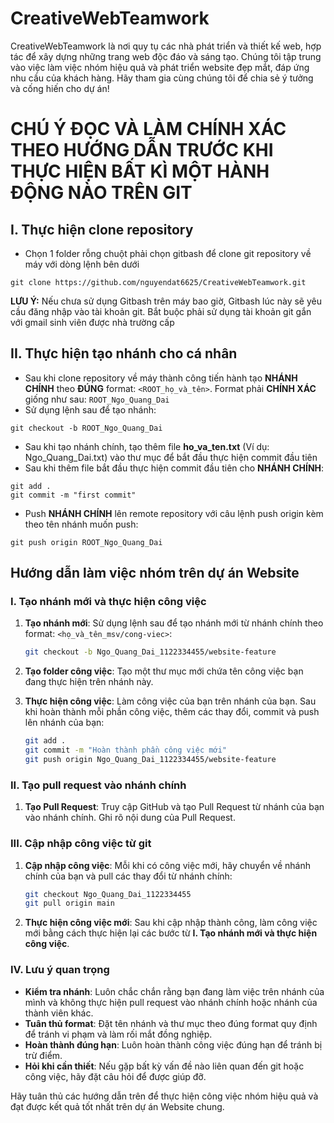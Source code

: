 # CreativeWebTeamwork
CreativeWebTeamwork là nơi quy tụ các nhà phát triển và thiết kế web, hợp tác để xây dựng những trang web độc đáo và sáng tạo. Chúng tôi tập trung vào việc làm việc nhóm hiệu quả và phát triển website đẹp mắt, đáp ứng nhu cầu của khách hàng. Hãy tham gia cùng chúng tôi để chia sẻ ý tưởng và cống hiến cho dự án!
# **CHÚ Ý ĐỌC VÀ LÀM CHÍNH XÁC THEO HƯỚNG DẪN TRƯỚC KHI THỰC HIỆN BẤT KÌ MỘT HÀNH ĐỘNG NÀO TRÊN GIT**

## I. Thực hiện clone repository

- Chọn 1 folder rỗng chuột phải chọn gitbash để clone git repository về máy với dòng lệnh bên dưới

```
git clone https://github.com/nguyendat6625/CreativeWebTeamwork.git
```

**LƯU Ý:** Nếu chưa sử dụng Gitbash trên máy bao giờ, Gitbash lúc này sẽ yêu cầu đăng nhập vào tài khoản git. Bắt buộc phải sử dụng tài khoản git gắn với gmail sinh viên được nhà trường cấp

## II. Thực hiện tạo nhánh cho cá nhân

- Sau khi clone repository về máy thành công tiến hành tạo **NHÁNH CHÍNH** theo **ĐÚNG** format: `<ROOT_họ_và_tên>`. Format phải **CHÍNH XÁC** giống như sau: `ROOT_Ngo_Quang_Dai`
- Sử dụng lệnh sau để tạo nhánh:

```
git checkout -b ROOT_Ngo_Quang_Dai
```
- Sau khi tạo nhánh chính, tạo thêm file **ho_va_ten.txt** (Ví dụ: Ngo_Quang_Dai.txt) vào thư mục để bắt đầu thực hiện commit đầu tiên
- Sau khi thêm file bắt đầu thực hiện commit đầu tiên cho **NHÁNH CHÍNH**:

```
git add .
git commit -m "first commit"

```

- Push **NHÁNH CHÍNH** lên remote repository với câu lệnh push origin kèm theo tên nhánh muốn push:

```
git push origin ROOT_Ngo_Quang_Dai
```
## Hướng dẫn làm việc nhóm trên dự án Website

### I. Tạo nhánh mới và thực hiện công việc

1. **Tạo nhánh mới**: Sử dụng lệnh sau để tạo nhánh mới từ nhánh chính theo format: `<họ_và_tên_msv/cong-viec>`:

    ```bash
    git checkout -b Ngo_Quang_Dai_1122334455/website-feature
    ```

2. **Tạo folder công việc**: Tạo một thư mục mới chứa tên công việc bạn đang thực hiện trên nhánh này.

3. **Thực hiện công việc**: Làm công việc của bạn trên nhánh của bạn. Sau khi hoàn thành mỗi phần công việc, thêm các thay đổi, commit và push lên nhánh của bạn:

    ```bash
    git add .
    git commit -m "Hoàn thành phần công việc mới"
    git push origin Ngo_Quang_Dai_1122334455/website-feature
    ```

### II. Tạo pull request vào nhánh chính

1. **Tạo Pull Request**: Truy cập GitHub và tạo Pull Request từ nhánh của bạn vào nhánh chính. Ghi rõ nội dung của Pull Request.

### III. Cập nhập công việc từ git

1. **Cập nhập công việc**: Mỗi khi có công việc mới, hãy chuyển về nhánh chính của bạn và pull các thay đổi từ nhánh chính:

    ```bash
    git checkout Ngo_Quang_Dai_1122334455
    git pull origin main
    ```

2. **Thực hiện công việc mới**: Sau khi cập nhập thành công, làm công việc mới bằng cách thực hiện lại các bước từ **I. Tạo nhánh mới và thực hiện công việc**.

### IV. Lưu ý quan trọng

- **Kiểm tra nhánh**: Luôn chắc chắn rằng bạn đang làm việc trên nhánh của mình và không thực hiện pull request vào nhánh chính hoặc nhánh của thành viên khác.
- **Tuân thủ format**: Đặt tên nhánh và thư mục theo đúng format quy định để tránh vi phạm và làm rối mắt đồng nghiệp.
- **Hoàn thành đúng hạn**: Luôn hoàn thành công việc đúng hạn để tránh bị trừ điểm.
- **Hỏi khi cần thiết**: Nếu gặp bất kỳ vấn đề nào liên quan đến git hoặc công việc, hãy đặt câu hỏi để được giúp đỡ.

Hãy tuân thủ các hướng dẫn trên để thực hiện công việc nhóm hiệu quả và đạt được kết quả tốt nhất trên dự án Website chung.
